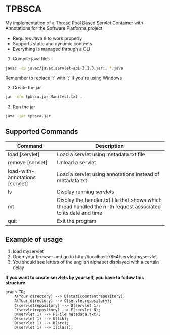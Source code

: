 # TPBSCA
My implementation of a Thread Pool Based Servlet Container with Annotations for the Software Platforms project

- Requires Java 8 to work properly
- Supports static and dynamic contents
- Everything is managed through a CLI 


1) Compile java files
```bash
javac -cp javax/javax.servlet-api-3.1.0.jar:. *.java
```
Remember to replace ':' with ';' if you're using Windows

2) Create the jar 
```bash
jar -cfm tpbsca.jar Manifest.txt .
```
3) Run the jar
```bash
java -jar tpbsca.jar
```
## Supported Commands
| Command | Description |
| --- | --- |
| load [servlet]| Load a servlet using metadata.txt file |
| remove [servlet] | Unload a servlet |
| load-with-annotations [servlet] | Load a servlet using annotations instead of metadata.txt | 
| ls | Display running servlets |
| mt | Display the handler.txt file that shows which thread handled the n-th request associated to its date and time |
| quit | Exit the program |

## Example of usage
1. load myservlet
2. Open your browser and go to http://localhost:7654/servlet/myservlet
3. You should see letters of the english alphabet displayed with a certain delay



<b> If you want to create servlets by yourself, you have to follow this structure </b>

```mermaid
graph TD;
    A(Your directory) --> B(staticcontentrepository);
    A(Your directory) --> C(servletrepository);
    C(servletrepository) --> D(servlet 1);
    C(servletrepository) --> E(servlet N);
    D(servlet 1) --> F(File metadata.txt);
    D(servlet 1) --> G(lib);
    D(servlet 1) --> H(src);
    D(servlet 1) --> I(class);
    
    
```
